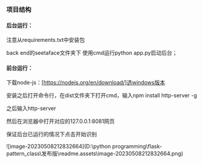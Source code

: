 ### 项目结构

#### 后台运行：

注意从requirements.txt中安装包

back end的seetaface文件夹下 使用cmd运行python app.py启动后台；

#### 前台运行：

下载node-js：[https://nodejs.org/en/download/]选windows版本

安装之后打开命令行，在dist文件夹下打开cmd，输入npm install http-server -g

之后输入http-server

然后在浏览器中打开对应的127.0.0.1:8081网页

保证后台已运行的情况下点击开始识别

![image-20230508212832664](D:\python programming\flask-pattern_class\发布版\readme.assets\image-20230508212832664.png)